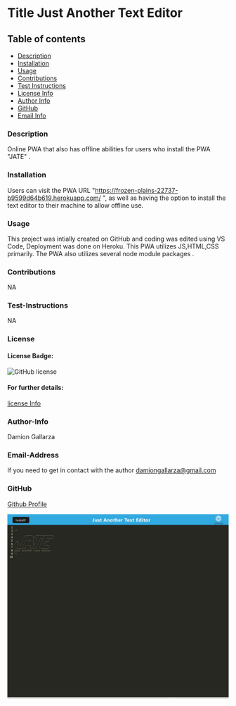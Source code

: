 # Title Just Another Text Editor

  ## Table of contents
  - [Description](#description)
  - [Installation](#installation)
  - [Usage](#usage)
  - [Contributions](#contributions)
  - [Test Instructions](#test-instructions)
  - [License Info](#license)
  - [Author Info](#author-info)
  - [GitHub](#GitHub)
  - [Email Info](#email-address)




  ### Description
  Online PWA that also has offline abilities for users who install the PWA "JATE" .  

  ### Installation 
  Users can visit the PWA URL "https://frozen-plains-22737-b9599d64b619.herokuapp.com/ ", as well as having the option to install the text editor  to their machine to allow offline use.

  ### Usage 
  This project was intially created on GitHub and coding was edited using VS Code, Deployment was done on Heroku. This PWA utilizes JS,HTML,CSS primarily. The PWA also utilizes several node module packages .

  ### Contributions
  NA

  ### Test-Instructions
  NA

  ### License
  #### License Badge:
  ![GitHub license](https://img.shields.io/badge/license-None-blue.svg)
  #### For further details:
  [license Info](https://choosealicense.com/licenses/)

  ### Author-Info
  Damion Gallarza

  ### Email-Address
  If you need to get in contact with the author
  damiongallarza@gmail.com

  

  ### GitHub
  [Github Profile](https://github.com/DamionG22)


  ![Alt text](image.png)


  

